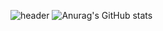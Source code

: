 ![header](https://capsule-render.vercel.app/api?type=waving&color=gradient&height=120&animation=fadeIn&section=footer&text=🚗🚘🚛&fontAlign=70)
![Anurag's GitHub stats](https://github-readme-stats.vercel.app/api?username=YangJinHyeok&show_icons=true&theme=transparent)
